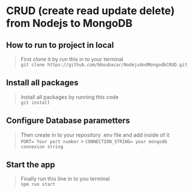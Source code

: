 # CRUD (create read update delete) from Nodejs to MongoDB

## How to run to project in local

> First clone it by run this in to your terminal <br/>
> `git clone https://github.com/bboubacar/NodejsAndMongodbCRUD.git`

## Install all packages

> Install all packages by running this code <br/>
> `git install`

## Configure Database parametters

> Then create in to your repository .env file and add inside of it <br/>
> `PORT= Your port number` > `CONNECTION_STRING= your mongodb connexion string`

## Start the app

> Finally run this line in to you terminal <br/>
> `npm run start`

